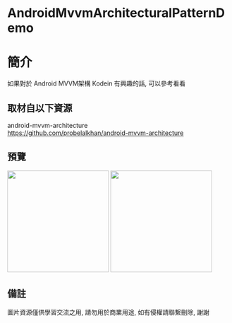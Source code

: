 # AndroidMvvmArchitecturalPatternDemo

簡介
==================================
如果對於 Android MVVM架構 Kodein 有興趣的話, 可以參考看看                                   

取材自以下資源
--------
android-mvvm-architecture                                                                 
https://github.com/probelalkhan/android-mvvm-architecture                                                    
                  
預覽
--------
<p align="left">
  <img src="https://i.imgur.com/rt3qtBl.jpg" width="230"/>
  <img src="https://i.imgur.com/Nor35ss.jpg" width="230"/>
</p> 

備註
--------
圖片資源僅供學習交流之用, 請勿用於商業用途, 如有侵權請聯繫刪除, 謝謝
